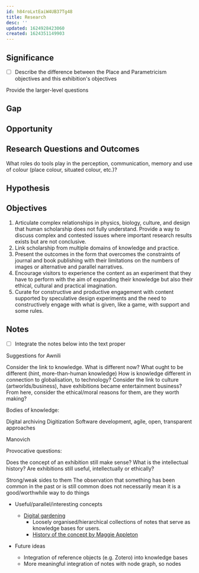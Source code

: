 ```yaml
---
id: h84roLxtEaiW4UB37Tg48
title: Research
desc: ''
updated: 1624928423060
created: 1624351149903
---
```






## Significance
- [ ] Describe the difference between the Place and Parametricism objectives and this exhibition's objectives

Provide the larger-level questions
## Gap

## Opportunity

## Research Questions and Outcomes

What roles do tools play in the perception, communication, memory and use of colour (place colour, situated colour, etc.)?

## Hypothesis

## Objectives

1. Articulate complex relationships in physics, biology, culture, and design that human scholarship does not fully understand. Provide a way to discuss complex and contested issues where important research results exists but are not conclusive.
2. Link scholarship from multiple domains of knowledge and practice.
3. Present the outcomes in the form that overcomes the constraints of journal and book publishing with their limitations on the numbers of images or alternative and parallel narratives.
4. Encourage visitors to experience the content as an experiment that they have to perform with the aim of expanding their knowledge but also their ethical, cultural and practical imagination.
5. Curate for constructive and productive engagement with content supported by speculative design experiments and the need to constructively engage with what is given, like a game, with support and some rules.

## Notes

- [ ] Integrate the notes below into the text proper

Suggestions for Awnili

Consider the link to knowledge. What is different now? What ought to be different (hint, more-than-human knowledge)
How is knowledge different in connection to globalisation, to technology?
Consider the link to culture (artworlds/business), have exhibitions became entertainment business?
From here, consider the ethical/moral reasons for them, are they worth making?

Bodies of knowledge:

Digital archiving
Digitization
Software development, agile, open, transparent approaches

Manovich

Provocative questions:

Does the concept of an exhibition still make sense? What is the intellectual history?
Are exhibitions still useful, intellectually or ethically?

Strong/weak sides to them
The observation that something has been common in the past or is still common does not necessarily mean it is a good/worthwhile way to do things

* Useful/parallel/interesting concepts
  * [Digital gardening](https://github.com/MaggieAppleton/digital-gardeners)
    * Loosely organised/hierarchical collections of notes that serve as knowledge bases for users.
    * [History of the concept by Maggie Appleton](https://maggieappleton.com/garden-history)

* Future ideas
  * Integration of reference objects (e.g. Zotero) into knowledge bases
  * More meaningful integration of notes with node graph, so nodes
